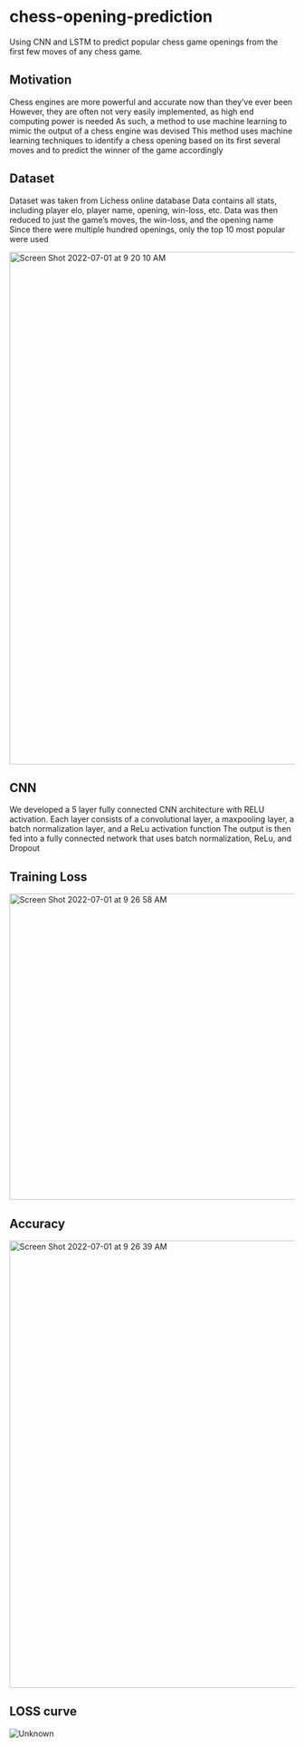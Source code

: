 # chess-opening-prediction
Using CNN and LSTM to predict popular chess game openings from the first few moves of any chess game.

## Motivation
Chess engines are more powerful and accurate now than they’ve ever been
However, they are often not very easily implemented, as high end computing power is needed
As such, a method to use machine learning to mimic the output of a chess engine was devised
This method uses machine learning techniques to identify a chess opening based on its first several moves and to predict the winner of the game accordingly

## Dataset
Dataset was taken from Lichess online database
Data contains all stats, including player elo, player name, opening, win-loss, etc. 
Data was then reduced to just the game’s moves, the win-loss, and the opening name
Since there were multiple hundred openings, only the top 10 most popular were used

<img width="904" alt="Screen Shot 2022-07-01 at 9 20 10 AM" src="https://user-images.githubusercontent.com/71589098/176902813-4553d3bf-9ffa-436c-9761-6d084ed5c735.png">

## CNN
We developed a 5 layer fully connected CNN architecture with RELU activation.
Each layer consists of a convolutional layer, a maxpooling layer, a batch normalization layer, and a ReLu activation function
The output is then fed into a fully connected network that uses batch normalization, ReLu, and Dropout

## Training Loss

<img width="540" alt="Screen Shot 2022-07-01 at 9 26 58 AM" src="https://user-images.githubusercontent.com/71589098/176904257-288464f9-2fd0-476c-b0dd-8b3711eb91b3.png">

## Accuracy

<img width="789" alt="Screen Shot 2022-07-01 at 9 26 39 AM" src="https://user-images.githubusercontent.com/71589098/176904410-36a440c3-b1cc-4d94-938f-25eae013b866.png">

## LOSS curve

![Unknown](https://user-images.githubusercontent.com/71589098/176904630-ba8b9421-0ade-440c-a59a-66976ca46cb1.png)

